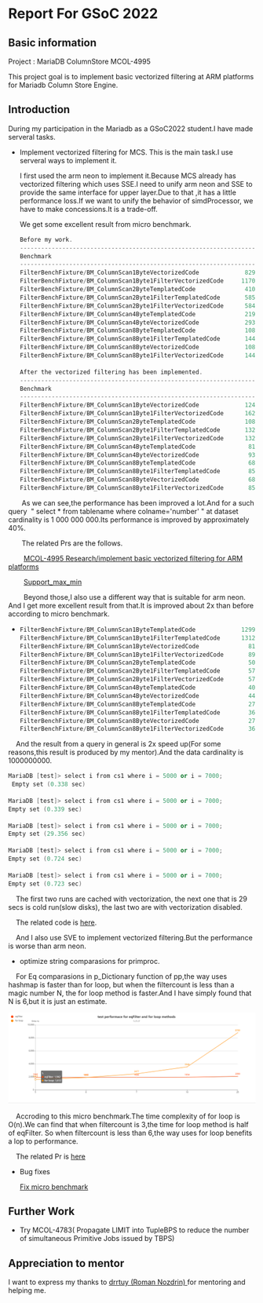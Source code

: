 # Report For GSoC 2022

## Basic information

Project : MariaDB ColumnStore MCOL-4995

This project goal is to implement basic vectorized filtering at ARM platforms for Mariadb Column Store Engine.

## Introduction

During my participation in the Mariadb as a GSoC2022 student.I have made serveral tasks.

* Implement vectorized filtering for MCS. This is the main task.I use serveral ways to implement it.
  
  I first used the arm neon to implement it.Because MCS already has vectorized filtering which uses SSE.I need to unify arm neon and SSE to provide the same interface for upper layer.Due to that ,it has a little performance loss.If we want to unify the behavior of simdProcessor, we have to make concessions.It is a trade-off.
  
  We get some excellent result from micro benchmark.
  
  ```cpp
  Before my work.
  -----------------------------------------------------------------------------------------------------
  Benchmark                                                           Time             CPU   Iterations
  -----------------------------------------------------------------------------------------------------
  FilterBenchFixture/BM_ColumnScan1ByteVectorizedCode             82923 ns        82925 ns         8351
  FilterBenchFixture/BM_ColumnScan1Byte1FilterVectorizedCode     117027 ns       117044 ns         5949
  FilterBenchFixture/BM_ColumnScan2ByteTemplatedCode              41096 ns        41098 ns        17019
  FilterBenchFixture/BM_ColumnScan2Byte1FilterTemplatedCode       58552 ns        58570 ns        11999
  FilterBenchFixture/BM_ColumnScan2Byte1FilterVectorizedCode      58474 ns        58490 ns        11934
  FilterBenchFixture/BM_ColumnScan4ByteTemplatedCode              21984 ns        21986 ns        31855
  FilterBenchFixture/BM_ColumnScan4ByteVectorizedCode             29395 ns        29413 ns        23626
  FilterBenchFixture/BM_ColumnScan8ByteTemplatedCode              10895 ns        10896 ns        64333
  FilterBenchFixture/BM_ColumnScan8Byte1FilterTemplatedCode       14439 ns        14453 ns        47839
  FilterBenchFixture/BM_ColumnScan8ByteVectorizedCode             10841 ns        10842 ns        63192
  FilterBenchFixture/BM_ColumnScan8Byte1FilterVectorizedCode      14414 ns        14428 ns        48412
  
  After the vectorized filtering has been implemented.
  -----------------------------------------------------------------------------------------------------
  Benchmark                                                           Time             CPU   Iterations
  -----------------------------------------------------------------------------------------------------
  FilterBenchFixture/BM_ColumnScan1ByteVectorizedCode             12492 ns        12495 ns        56003
  FilterBenchFixture/BM_ColumnScan1Byte1FilterVectorizedCode      16263 ns        16279 ns        42995
  FilterBenchFixture/BM_ColumnScan2ByteTemplatedCode              10872 ns        10875 ns        64348
  FilterBenchFixture/BM_ColumnScan2Byte1FilterTemplatedCode       13261 ns        13272 ns        52742
  FilterBenchFixture/BM_ColumnScan2Byte1FilterVectorizedCode      13269 ns        13277 ns        52677
  FilterBenchFixture/BM_ColumnScan4ByteTemplatedCode               8198 ns         8200 ns        85331
  FilterBenchFixture/BM_ColumnScan4ByteVectorizedCode              9381 ns         9392 ns        74545
  FilterBenchFixture/BM_ColumnScan8ByteTemplatedCode               6881 ns         6885 ns       101643
  FilterBenchFixture/BM_ColumnScan8Byte1FilterTemplatedCode        8574 ns         8595 ns        81450
  FilterBenchFixture/BM_ColumnScan8ByteVectorizedCode              6860 ns         6863 ns       101982
  FilterBenchFixture/BM_ColumnScan8Byte1FilterVectorizedCode       8588 ns         8603 ns        81351
  ```

       As we can see,the performance has been improved a lot.And for a such query  " select * from tablename where colname='number' " at  dataset cardinality is 1 000 000 000.Its performance is improved by approximately 40%.

       The related Prs are the follows.

        [MCOL-4995 Research/implement basic vectorized filtering for ARM platforms](https://github.com/mariadb-corporation/mariadb-columnstore-engine/pull/2427)

        [Support_max_min](https://github.com/mariadb-corporation/mariadb-columnstore-engine/pull/2458)

        Beyond those,I also use a different way that is suitable for arm neon. And I  get more excellent result from that.It is improved about 2x than before according to micro benchmark.

* ```cpp
  FilterBenchFixture/BM_ColumnScan1ByteTemplatedCode             129939 ns       129946 ns         5390
  FilterBenchFixture/BM_ColumnScan1Byte1FilterTemplatedCode      131282 ns       131301 ns         5328
  FilterBenchFixture/BM_ColumnScan1ByteVectorizedCode              8172 ns         8173 ns        85692
  FilterBenchFixture/BM_ColumnScan1Byte1FilterVectorizedCode       8975 ns         8992 ns        77879
  FilterBenchFixture/BM_ColumnScan2ByteTemplatedCode               5041 ns         5049 ns       138703
  FilterBenchFixture/BM_ColumnScan2Byte1FilterTemplatedCode        5775 ns         5791 ns       120794
  FilterBenchFixture/BM_ColumnScan2Byte1FilterVectorizedCode       5770 ns         5783 ns       121063
  FilterBenchFixture/BM_ColumnScan4ByteTemplatedCode               4084 ns         4086 ns       171615
  FilterBenchFixture/BM_ColumnScan4ByteVectorizedCode              4434 ns         4448 ns       157333
  FilterBenchFixture/BM_ColumnScan8ByteTemplatedCode               2779 ns         2781 ns       252110
  FilterBenchFixture/BM_ColumnScan8Byte1FilterTemplatedCode        3643 ns         3656 ns       191413
  FilterBenchFixture/BM_ColumnScan8ByteVectorizedCode              2781 ns         2782 ns       251334
  FilterBenchFixture/BM_ColumnScan8Byte1FilterVectorizedCode       3640 ns         3656 ns       191375
  ```

    And the result from a query in general is 2x speed up(For some reasons,this result is produced by my mentor).And the data cardinality is 1000000000.

```cpp
MariaDB [test]> select i from cs1 where i = 5000 or i = 7000;
 Empty set (0.338 sec)

MariaDB [test]> select i from cs1 where i = 5000 or i = 7000;
Empty set (0.339 sec)

MariaDB [test]> select i from cs1 where i = 5000 or i = 7000;
Empty set (29.356 sec)

MariaDB [test]> select i from cs1 where i = 5000 or i = 7000;
Empty set (0.724 sec)

MariaDB [test]> select i from cs1 where i = 5000 or i = 7000;
Empty set (0.723 sec)
```

    The first two runs are cached with vectorization, the next one that is 29 secs is cold run(slow disks), the last two are with vectorization disabled.

    The related code is [here](https://github.com/mariadb-corporation/mariadb-columnstore-engine/compare/develop...NTH19:mariadb-columnstore-engine:change_mask_arm_neon).

    And I also use SVE to implement vectorized filtering.But the performance is worse than arm neon.        

* optimize string comparasions for primproc.

    For Eq comparasions in p_Dictionary function of pp,the way uses hashmap is faster than for loop, but when the filtercount is less than a magic  number N, the for loop method is faster.And I have simply found that N is 6,but it is just an estimate.

![](./images/com.png)

    Accroding to this micro benchmark.The time complexity of for loop is O(n).We can find that when filtercount is 3,the time for loop method is half of eqFilter. So when filtercount is less than 6,the way uses for loop benefits a lop to performance.

    The related Pr is [here](https://github.com/mariadb-corporation/mariadb-columnstore-engine/pull/2525)

* Bug fixes
  
  [Fix micro benchmark](https://github.com/mariadb-corporation/mariadb-columnstore-engine/pull/2543)

## Further Work

* Try  MCOL-4783( Propagate LIMIT into TupleBPS to reduce the number of simultaneous Primitive Jobs issued by TBPS)

## Appreciation to mentor

I want to express my thanks to [drrtuy (Roman Nozdrin) ](https://github.com/drrtuy)for mentoring and helping me.
